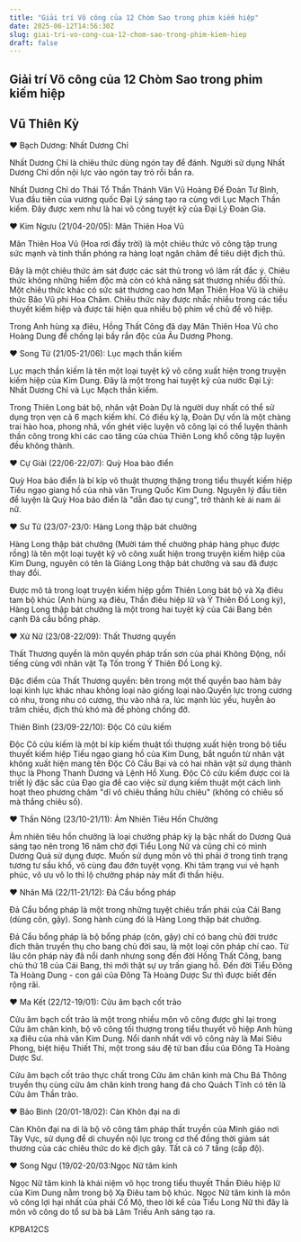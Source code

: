 ```yaml
---
title: "Giải trí Võ công của 12 Chòm Sao trong phim kiếm hiệp"
date: 2025-06-12T14:56:30Z
slug: giai-tri-vo-cong-cua-12-chom-sao-trong-phim-kiem-hiep
draft: false
---
```


## Giải trí Võ công của 12 Chòm Sao trong phim kiếm hiệp

## Vũ Thiên Kỳ

♥ Bạch Dương: Nhất Dương Chỉ

Nhất Dương Chỉ là chiêu thức dùng ngón tay để đánh. Người sử dụng Nhất Dương Chỉ dồn nội lực vào ngón tay trỏ rồi bắn ra.

Nhất Dương Chỉ do Thái Tổ Thần Thánh Văn Vũ Hoàng Đế Đoàn Tư Bình, Vua đầu tiên của vương quốc Đại Lý sáng tạo ra cùng với Lục Mạch Thần kiếm. Đây được xem như là hai võ công tuyệt kỹ của Đại Lý Đoàn Gia. 


♥ Kim Ngưu (21/04-20/05): Mãn Thiên Hoa Vũ

Mãn Thiên Hoa Vũ (Hoa rơi đầy trời) là một chiêu thức võ công tập trung sức mạnh và tinh thần phóng ra hàng loạt ngân châm để tiêu diệt địch thủ.

Đây là một chiêu thức ám sát được các sát thủ trong võ lâm rất đắc ý. Chiêu thức không những hiểm độc mà còn có khả năng sát thương nhiều đối thủ. Một chiêu thức khác có sức sát thương cao hơn Mạn Thiên Hoa Vũ là chiêu thức Bão Vũ phi Hoa Châm. Chiêu thức này được nhắc nhiều trong các tiểu thuyết kiếm hiệp và được tái hiện qua nhiều bộ phim về chủ đề võ hiệp. 

Trong Anh hùng xạ điêu, Hồng Thất Công đã dạy Mãn Thiên Hoa Vũ cho Hoàng Dung để chống lại bầy rắn độc của Âu Dương Phong.


♥ Song Tử (21/05-21/06): Lục mạch thần kiếm

Lục mạch thần kiếm là tên một loại tuyệt kỹ võ công xuất hiện trong truyện kiếm hiệp của Kim Dung. Đây là một trong hai tuyệt kỹ của nước Đại Lý: Nhất Dương Chỉ và Lục Mạch thần kiếm. 

Trong Thiên Long bát bộ, nhân vật Đoàn Dự là người duy nhất có thể sử dụng trọn vẹn cả 6 mạch kiếm khí. Có điều kỳ lạ, Đoàn Dự vốn là một chàng trai hào hoa, phong nhã, vốn ghét việc luyện võ công lại có thể luyện thành thần công trong khi các cao tăng của chùa Thiên Long khổ công tập luyện đều không thành. 


♥ Cự Giải (22/06-22/07): Quỳ Hoa bảo điển

Quỳ Hoa bảo điển là bí kíp võ thuật thượng thặng trong tiểu thuyết kiếm hiệp Tiếu ngạo giang hồ của nhà văn Trung Quốc Kim Dung. Nguyên lý đầu tiên để luyện là Quỳ Hoa bảo điển là "dẫn đao tự cung", trở thành kẻ ái nam ái nữ.



♥ Sư Tử (23/07-23/0: Hàng Long thập bát chưởng

Hàng Long thập bát chưởng (Mười tám thế chưởng pháp hàng phục được rồng) là tên một loại tuyệt kỹ võ công xuất hiện trong truyện kiếm hiệp của Kim Dung, nguyên có tên là Giáng Long thập bát chưởng và sau đã được thay đổi. 

Được mô tả trong loạt truyện kiếm hiệp gồm Thiên Long bát bộ và Xạ điêu tam bộ khúc (Anh hùng xạ điêu, Thần điêu hiệp lữ và Ỷ Thiên Đồ Long ký), Hàng Long thập bát chưởng là một trong hai tuyệt kỹ của Cái Bang bên cạnh Đả cẩu bổng pháp.



♥ Xử Nữ (23/08-22/09): Thất Thương quyền 

Thất Thương quyền là môn quyền pháp trấn sơn của phái Không Động, nổi tiếng cùng với nhân vật Tạ Tốn trong Ỷ Thiên Đồ Long ký. 

Đặc điểm của Thất Thương quyền: bên trong một thế quyền bao hàm bảy loại kình lực khác nhau không loại nào giống loại nào.Quyền lực trong cương có nhu, trong nhu có cương, thu vào nhả ra, lúc mạnh lúc yếu, huyễn ảo trăm chiều, địch thủ khó mà đề phòng chống đỡ.




Thiên Bình (23/09-22/10): Độc Cô cửu kiếm

Độc Cô cửu kiếm là một bí kíp kiếm thuật tối thượng xuất hiện trong bộ tiểu thuyết kiếm hiệp Tiếu ngạo giang hồ của Kim Dung, bắt nguồn từ nhân vật không xuất hiện mang tên Độc Cô Cầu Bại và có hai nhân vật sử dụng thành thục là Phong Thanh Dương và Lệnh Hồ Xung. Độc Cô cửu kiếm được coi là triết lý đặc sắc của Đạo gia đề cao việc sử dụng kiếm thuật một cách linh hoạt theo phương châm "dĩ vô chiêu thắng hữu chiêu" (không có chiêu số mà thắng chiêu số).


♥ Thần Nông (23/10-21/11): Ảm Nhiên Tiêu Hồn Chưởng 

Ảm nhiên tiêu hồn chưởng là loại chưởng pháp kỳ lạ bậc nhất do Dương Quá sáng tạo nên trong 16 năm chờ đợi Tiểu Long Nữ và cũng chỉ có mình Dương Quá sử dụng được. Muốn sử dụng môn võ thì phải ở trong tình trạng tương tư sầu khổ, vô cùng đau đớn tuyệt vọng. Khi tâm trạng vui vẻ hạnh phúc, vô ưu vô lo thì lộ chưởng pháp này mất đi thần hiệu.


♥ Nhân Mã (22/11-21/12): Đả Cẩu bổng pháp

Đả Cẩu bổng pháp là một trong những tuyệt chiêu trấn phái của Cái Bang (dùng côn, gậy). Song hành cùng đó là Hàng Long thập bát chưởng. 

Đả Cẩu bổng pháp là bộ bổng pháp (côn, gậy) chỉ có bang chủ đời trước đích thân truyền thụ cho bang chủ đời sau, là một loại côn pháp chí cao. Từ lâu côn pháp này đã nổi danh nhưng song đến đời Hồng Thất Công, bang chủ thứ 18 của Cái Bang, thì mới thật sự uy trấn giang hồ. Đến đời Tiểu Đông Tà Hoàng Dung - con gái của Đông Tà Hoàng Dược Sư thì được biết đến rộng rãi. 


♥ Ma Kết (22/12-19/01): Cửu âm bạch cốt trảo

Cửu âm bạch cốt trảo là một trong nhiều môn võ công được ghi lại trong Cửu âm chân kinh, bộ võ công tối thượng trong tiểu thuyết võ hiệp Anh hùng xạ điêu của nhà văn Kim Dung. Nổi danh nhất với võ công này là Mai Siêu Phong, biệt hiệu Thiết Thi, một trong sáu đệ tử ban đầu của Đông Tà Hoàng Dược Sư.

Cửu âm bạch cốt trảo thực chất trong Cửu âm chân kinh mà Chu Bá Thông truyền thụ cùng cửu âm chân kinh trong hang đá cho Quách Tĩnh có tên là Cửu âm Thần trảo. 


♥ Bảo Bình (20/01-18/02): Càn Khôn đại na di

Càn Khôn đại na di là bộ võ công tâm pháp thất truyền của Minh giáo nơi Tây Vực, sử dụng để di chuyển nội lực trong cơ thể đồng thời giảm sát thương của các chiêu thức do kẻ địch gây. Tất cả có 7 tầng (cấp độ).



♥ Song Ngư (19/02-20/03:Ngọc Nữ tâm kinh

Ngọc Nữ tâm kinh là khái niệm võ học trong tiểu thuyết Thần Điêu hiệp lữ của Kim Dung nằm trong bộ Xạ Điêu tam bộ khúc. Ngọc Nữ tâm kinh là môn võ công lợi hại nhất của phái Cổ Mộ, theo lời kể của Tiểu Long Nữ thì đây là môn võ công do tổ sư bà bà Lâm Triều Anh sáng tạo ra.



KPBA12CS